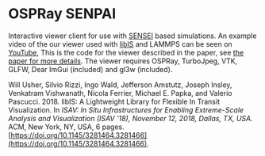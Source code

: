 # OSPRay SENPAI

Interactive viewer client for use with [SENSEI](https://sensei-insitu.org/) based simulations.
An example video of the our viewer used with [libIS](https://github.com/ospray/libIS)
and LAMMPS can be seen on [YouTube](https://youtu.be/YUH55CvPmxg),
This is the code for the viewer described in the paper, see
[the paper for more details]().
The viewer requires OSPRay, TurboJpeg, VTK, GLFW, Dear ImGui (included) and gl3w (included).

Will Usher, Silvio Rizzi, Ingo Wald, Jefferson Amstutz, Joseph Insley,
Venkatram Vishwanath, Nicola Ferrier, Michael E. Papka, and Valerio Pascucci.
2018. libIS: A Lightweight Library for Flexible In Transit Visualization. In
*ISAV: In Situ Infrastructures for Enabling Extreme-Scale Analysis and Visualization (ISAV '18),
November 12, 2018, Dallas, TX, USA*. ACM, New York, NY, USA, 6 pages.
[https://doi.org/10.1145/3281464.3281466](https://doi.org/10.1145/3281464.3281466).



